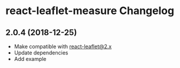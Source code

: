 react-leaflet-measure Changelog
=========================

## 2.0.4 (2018-12-25)

* Make compatible with react-leaflet@2.x
* Update dependencies
* Add example
